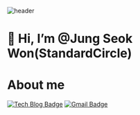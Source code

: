 ![header](https://capsule-render.vercel.app/api?type=soft&color=gradient&height=300&section=header&text=StandardCircle&fontSize=90&animation=fadeIn)

<h1>👋 Hi, I’m @Jung Seok Won(StandardCircle) </h1></div>


# About me 
[![Tech Blog Badge](http://img.shields.io/badge/-StandardCircle-black?style=flat-square&logo=github&link=https://github.com/StandardCircle/)](https://github.com/StandardCircle/) 
[![Gmail Badge](https://img.shields.io/badge/mae01181@gmail.com-d14836?style=flat-square&logo=Gmail&logoColor=white&link=mailto:mae01181@gmail.com)](mailto:mae01181@gmail.com)
